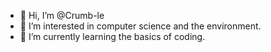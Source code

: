 - 👋 Hi, I’m @Crumb-le
- 👀 I’m interested in computer science and the environment.
- 🌱 I’m currently learning the basics of coding.

<!---
Crumb-le/Crumb-le is a ✨ special ✨ repository because its `README.md` (this file) appears on your GitHub profile.
You can click the Preview link to take a look at your changes.
--->
